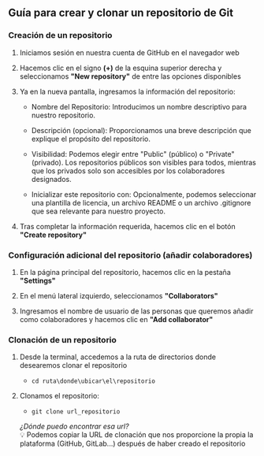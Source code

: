 ## Guía para crear y clonar un repositorio de Git

### Creación de un repositorio

1. Iniciamos sesión en nuestra cuenta de GitHub en el navegador web

2. Hacemos clic en el signo **(+)** de la esquina superior derecha y seleccionamos **"New repository"** de entre las opciones disponibles

3. Ya en la nueva pantalla, ingresamos la información del repositorio:
    - Nombre del Repositorio: Introducimos un nombre descriptivo para nuestro repositorio.

    - Descripción (opcional): Proporcionamos una breve descripción que explique el propósito del repositorio.

    - Visibilidad: Podemos elegir entre "Public" (público) o "Private" (privado). Los repositorios públicos son visibles para todos, mientras que los privados solo son accesibles por los colaboradores designados.

    - Inicializar este repositorio con: Opcionalmente, podemos seleccionar una plantilla de licencia, un archivo README o un archivo .gitignore que sea relevante para nuestro proyecto.

4. Tras completar la información requerida, hacemos clic en el botón **"Create repository"** 

### Configuración adicional del repositorio (añadir colaboradores)

1. En la página principal del repositorio, hacemos clic en la pestaña **"Settings"**

2. En el menú lateral izquierdo, seleccionamos **"Collaborators"**

3. Ingresamos el nombre de usuario de las personas que queremos añadir como colaboradores y hacemos clic en **"Add collaborator"**

### Clonación de un repositorio

1. Desde la terminal, accedemos a la ruta de directorios donde desearemos clonar el repositorio 
    - `cd ruta\donde\ubicar\el\repositorio`

2. Clonamos el repositorio:
    -  `git clone url_repositorio`

    *¿Dónde puedo encontrar esa url?* 
    <br>💡 Podemos copiar la URL de clonación que nos proporcione la propia la plataforma (GitHub, GitLab...) después de haber creado el repositorio